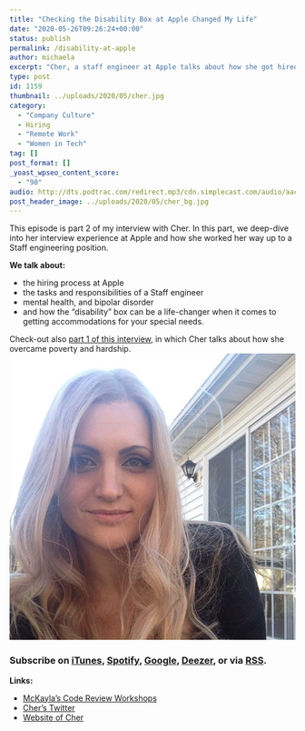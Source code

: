```yaml
---
title: "Checking the Disability Box at Apple Changed My Life"
date: "2020-05-26T09:26:24+00:00"
status: publish
permalink: /disability-at-apple
author: michaela
excerpt: "Cher, a staff engineer at Apple talks about how she got hired despite her disability and mental health issues."
type: post
id: 1159
thumbnail: ../uploads/2020/05/cher.jpg
category:
  - "Company Culture"
  - Hiring
  - "Remote Work"
  - "Women in Tech"
tag: []
post_format: []
_yoast_wpseo_content_score:
  - "90"
audio: http://dts.podtrac.com/redirect.mp3/cdn.simplecast.com/audio/aaca90/aaca909a-e34f-49ae-a86f-f59e4fa807f0/3560504a-0f4b-4628-8933-1f4ed66c891b/cher-part-2-ready_tc.mp3
post_header_image: ../uploads/2020/05/cher_bg.jpg
---
```


This episode is part 2 of my interview with Cher. In this part, we deep-dive into her interview experience at Apple and how she worked her way up to a Staff engineering position.

**We talk about:**

- the hiring process at Apple
- the tasks and responsibilities of a Staff engineer
- mental health, and bipolar disorder
- and how the “disability” box can be a life-changer when it comes to getting accommodations for your special needs.

Check-out also [part 1 of this interview](https://www.software-engineering-unlocked.com/from-hardship-to-apple/), in which Cher talks about how she overcame poverty and hardship.  
![](../uploads/2020/05/cher.jpg)

### Subscribe on [iTunes](https://podcasts.apple.com/at/podcast/software-engineering-unlocked/id1477527378?l=en), [Spotify](https://open.spotify.com/show/2wz1OneBIDXpbBYeuyIsJL?si=2I0R0HuaTLK6RT0f7lDIFg), [Google](https://www.google.com/podcasts?feed=aHR0cHM6Ly9mZWVkcy5zaW1wbGVjYXN0LmNvbS9LMV9tdjBDSg%3D%3D), [Deezer](https://www.deezer.com/show/465682), or via [RSS](https://www.software-engineering-unlocked.com/subscribe/).

**Links:**

- [McKayla’s Code Review Workshops](https://www.michaelagreiler.com/workshops/)
- [Cher’s Twitter](https://twitter.com/CHERdotdev)
- [Website of Cher](https://cher.dev/)
